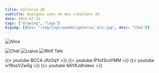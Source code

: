 ```yaml
---
title: Gallerie 2D
subtitle: Quelques unes de mes créations 2D.
date: 2014-07-31
tags: ["drawing", "logs"]
bigimg: [{src: "/img/logs/quebec/galerie/_min.jpg", desc: "Chat"}]
---
```


![Alice](/img/logs/galerie/alice.png)
<!--more-->

![Chat](/img/logs/galerie/chatcoucher.png)
![Lupus](/img/logs/galerie/lupus.png)
![Wolf Tale](/img/logs/galerie/wolfTale.png)

{{< youtube BCC4-JfzOqY >}}
{{< youtube lP1of3coYMM >}}
{{< youtube iv19ozVZw5g >}}
{{< youtube 6AYAJdhokec >}}
